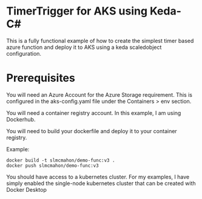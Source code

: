 # TimerTrigger for AKS using Keda- C<span>#</span>

This is a fully functional example of how to create the simplest timer based azure function and deploy it to AKS using a keda scaledobject configuration.

# Prerequisites

You will need an Azure Account for the Azure Storage requirement.  This is configured in the aks-config.yaml file under the Containers > env section.

You will need a container registry account.  In this example, I am using Dockerhub.  

You will need to build your dockerfile and deploy it to your container registry.

Example:
```
docker build -t slmcmahon/demo-func:v3 .
docker push slmcmahon/demo-func:v3
```

You should have access to a kubernetes cluster.  For my examples, I have simply enabled the single-node kubernetes cluster that can be created with Docker Desktop